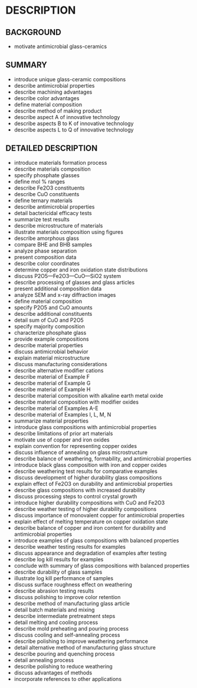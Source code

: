# DESCRIPTION

## BACKGROUND

- motivate antimicrobial glass-ceramics

## SUMMARY

- introduce unique glass-ceramic compositions
- describe antimicrobial properties
- describe machining advantages
- describe color advantages
- define material composition
- describe method of making product
- describe aspect A of innovative technology
- describe aspects B to K of innovative technology
- describe aspects L to Q of innovative technology

## DETAILED DESCRIPTION

- introduce materials formation process
- describe materials composition
- specify phosphate glasses
- define mol % ranges
- describe Fe2O3 constituents
- describe CuO constituents
- define ternary materials
- describe antimicrobial properties
- detail bactericidal efficacy tests
- summarize test results
- describe microstructure of materials
- illustrate materials composition using figures
- describe amorphous glass
- compare BHE and BHB samples
- analyze phase separation
- present composition data
- describe color coordinates
- determine copper and iron oxidation state distributions
- discuss P2O5—Fe2O3—CuO—SiO2 system
- describe processing of glasses and glass articles
- present additional composition data
- analyze SEM and x-ray diffraction images
- define material composition
- specify P2O5 and CuO amounts
- describe additional constituents
- detail sum of CuO and P2O5
- specify majority composition
- characterize phosphate glass
- provide example compositions
- describe material properties
- discuss antimicrobial behavior
- explain material microstructure
- discuss manufacturing considerations
- describe alternative modifier cations
- describe material of Example F
- describe material of Example G
- describe material of Example H
- describe material composition with alkaline earth metal oxide
- describe material composition with modifier oxides
- describe material of Examples A-E
- describe material of Examples I, L, M, N
- summarize material properties
- introduce glass compositions with antimicrobial properties
- describe limitations of prior art materials
- motivate use of copper and iron oxides
- explain convention for representing copper oxides
- discuss influence of annealing on glass microstructure
- describe balance of weathering, formability, and antimicrobial properties
- introduce black glass composition with iron and copper oxides
- describe weathering test results for comparative examples
- discuss development of higher durability glass compositions
- explain effect of Fe2O3 on durability and antimicrobial properties
- describe glass compositions with increased durability
- discuss processing steps to control crystal growth
- introduce higher durability compositions with CuO and Fe2O3
- describe weather testing of higher durability compositions
- discuss importance of monovalent copper for antimicrobial properties
- explain effect of melting temperature on copper oxidation state
- describe balance of copper and iron content for durability and antimicrobial properties
- introduce examples of glass compositions with balanced properties
- describe weather testing results for examples
- discuss appearance and degradation of examples after testing
- describe log kill results for examples
- conclude with summary of glass compositions with balanced properties
- describe durability of glass samples
- illustrate log kill performance of samples
- discuss surface roughness effect on weathering
- describe abrasion testing results
- discuss polishing to improve color retention
- describe method of manufacturing glass article
- detail batch materials and mixing
- describe intermediate pretreatment steps
- detail melting and cooling process
- describe mold preheating and pouring process
- discuss cooling and self-annealing process
- describe polishing to improve weathering performance
- detail alternative method of manufacturing glass structure
- describe pouring and quenching process
- detail annealing process
- describe polishing to reduce weathering
- discuss advantages of methods
- incorporate references to other applications

